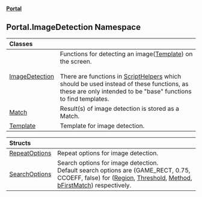 #### [Portal](index.md 'index')

## Portal.ImageDetection Namespace

| Classes | |
| :--- | :--- |
| [ImageDetection](Portal.ImageDetection.ImageDetection.md 'Portal.ImageDetection.ImageDetection') | Functions for detecting an image([Template](Portal.ImageDetection.Template.md 'Portal.ImageDetection.Template')) on the screen.<br/><br/>There are functions in [ScriptHelpers](Portal.Utility.ScriptHelpers.md 'Portal.Utility.ScriptHelpers') which should be used instead of these functions, as these are only intended to be "base" functions to find templates. |
| [Match](Portal.ImageDetection.Match.md 'Portal.ImageDetection.Match') | Result(s) of image detection is stored as a Match. |
| [Template](Portal.ImageDetection.Template.md 'Portal.ImageDetection.Template') | Template for image detection. |

| Structs | |
| :--- | :--- |
| [RepeatOptions](Portal.ImageDetection.RepeatOptions.md 'Portal.ImageDetection.RepeatOptions') | Repeat options for image detection. |
| [SearchOptions](Portal.ImageDetection.SearchOptions.md 'Portal.ImageDetection.SearchOptions') | Search options for image detection.<br/>Default search options are (GAME_RECT, 0.75, CCOEFF, false) for ([Region](Portal.ImageDetection.SearchOptions.Region.md 'Portal.ImageDetection.SearchOptions.Region'), [Threshold](Portal.ImageDetection.SearchOptions.Threshold.md 'Portal.ImageDetection.SearchOptions.Threshold'), [Method](Portal.ImageDetection.SearchOptions.Method.md 'Portal.ImageDetection.SearchOptions.Method'), [bFirstMatch](Portal.ImageDetection.SearchOptions.bFirstMatch.md 'Portal.ImageDetection.SearchOptions.bFirstMatch')) respectively. |
